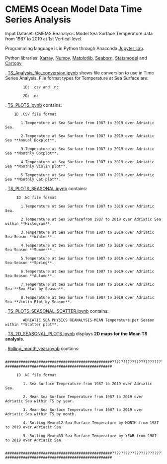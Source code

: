 # CMEMS Ocean Model Data Time Series Analysis

  Input Dataset: CMEMS Reanalysis Model Sea Surface Temperature data from 1987 to 2019 at 1st Vertical level.
  
  Programming language is in Python through Anaconda [Jupyter Lab](https://jupyter.org/).
  
  Python libraries: [Xarray](https://pypi.org/project/xarray/), [Numpy](https://pypi.org/project/numpy/), [Matplotlib](https://pypi.org/project/matplotlib/), [Seaborn](https://pypi.org/project/seaborn/), [Statsmodel](https://pypi.org/project/statsmodels/) and [Cartopy](https://pypi.org/project/Cartopy/)

. [TS_Analysis_file_conversion.ipynb](https://github.com/007-Ozalp/CMEMS-Reanalysis-Data-Management/blob/main/CMEMS-Time%20Series%20Analysis/TS_Analysis_file_conversion.ipynb) shows file conversion to use in Time Series Analysis. File format types for Temperature at Sea Surface are: 
  
            1D: .csv and .nc 
  
            2D: .nc

. [TS_PLOTS.ipynb](https://github.com/007-Ozalp/CMEMS-Reanalysis-Data-Management/blob/main/CMEMS-Time%20Series%20Analysis/TS_PLOTS.ipynb) contains:

        1D .CSV file format
        
           1.Temperature at Sea Surface from 1987 to 2019 over Adriatic Sea.

           2.Temperature at Sea Surface from 1987 to 2019 over Adriatic Sea **Annual Boxplot**.

           3.Temperature at Sea Surface from 1987 to 2019 over Adriatic Sea **Monthly Boxplot**.

           4.Temperature at Sea Surface from 1987 to 2019 over Adriatic Sea **Monthly Violin plot**.

           5.Temperature at Sea Surface from 1987 to 2019 over Adriatic Sea **Monthly Cat plot**.


. [TS_PLOTS_SEASONAL.ipynb](https://github.com/007-Ozalp/CMEMS-Reanalysis-Data-Management/blob/main/CMEMS-Time%20Series%20Analysis/TS_PLOTS_SEASONAL.ipynb) contains:

         1D .NC file format
        
           1.Temperature at Sea Surface from 1987 to 2019 over Adriatic Sea.

           2.Temperature at Sea Surfacefrom 1987 to 2019 over Adriatic Sea within **Histogram**.

           3.Temperature at Sea Surface from 1987 to 2019 over Adriatic Sea-Season **Winter**.

           4.Temperature at Sea Surface from 1987 to 2019 over Adriatic Sea-Season **Summer**.

           5.Temperature at Sea Surface from 1987 to 2019 over Adriatic Sea-Season **Spring**.

           6.Temperature at Sea Surface from 1987 to 2019 over Adriatic Sea-Season **Autumn**.

           7.Temperature at Sea Surface from 1987 to 2019 over Adriatic Sea-**Box Plot by Season**.
           
           8.Temperature at Sea Surface from 1987 to 2019 over Adriatic Sea-**Violin Plot by Season**.


. [TS_PLOTS_SEASONAL_SCATTER.ipynb](https://github.com/007-Ozalp/CMEMS-Reanalysis-Data-Management/blob/main/CMEMS-Time%20Series%20Analysis/TS_PLOTS_SEASONAL_SCATTER.ipynb) contains:

            ADRIATIC SEA PHYSICS REANALYSIS-MEAN Temperature per Season within **Scatter plot**. 

. [TS_2D_SEASONAL_PLOTS.ipynb](https://github.com/007-Ozalp/CMEMS-Reanalysis-Data-Management/blob/main/CMEMS-Time%20Series%20Analysis/TS_2D_SEASONAL_PLOTS.ipynb) displays **2D maps for the Mean TS analysis**.

. [Rolling_month_year.ipynb](https://github.com/007-Ozalp/CMEMS-Reanalysis-Data-Management/blob/main/CMEMS-Time%20Series%20Analysis/Rolling_month_year.ipynb) contains:
 
              ################################################????????????????????????????????????????????????????????################################################
              
         1D .NC file format
         
            1. Sea Surface Temperature from 1987 to 2019 over Adriatic Sea.
            
            2. Mean Sea Surface Temperature from 1987 to 2019 over Adriatic Sea within TS by year. 
            
            3. Mean Sea Surface Temperature from 1987 to 2019 over Adriatic Sea within TS by month.
            
            4. Rolling Mean=12 Sea Surface Temperature by MONTH from 1987 to 2019 over Adriatic Sea.
            
            5. Rolling Mean=33 Sea Surface Temperature by YEAR from 1987 to 2019 over Adriatic Sea.
           
             ################################################????????????????????????????????????????????????????????################################################
